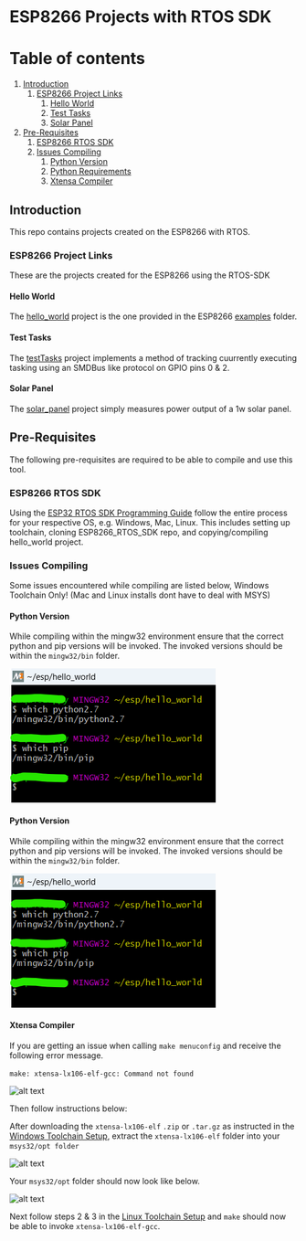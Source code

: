 
# ESP8266 Projects with RTOS SDK


# Table of contents
1. [Introduction](#bullet1)
    1. [ESP8266 Project Links](#bullet1.1)
        1. [Hello World](#bullet1.1.1)
        2. [Test Tasks](#bullet1.1.2)
        3. [Solar Panel](#bullet1.1.3)
2. [Pre-Requisites](#bullet2)
    1. [ESP8266 RTOS SDK](#bullet2.1)
    2. [Issues Compiling](#bullet2.2)
        1. [Python Version](#bullet2.2.1)
        2. [Python Requirements](#bullet2.2.2)
        3. [Xtensa Compiler](#bullet2.2.3)

## Introduction <a name="bullet1"></a>
This repo contains projects created on the ESP8266 with RTOS.

### ESP8266 Project Links <a name="bullet1.1"></a>

These are the projects created for the ESP8266 using the RTOS-SDK

#### Hello World <a name="bullet1.1.1"></a>
The [hello_world](/hello_world) project is the one provided in the ESP8266 [examples](/ESP8266_RTOS_SDK/examples) folder.


#### Test Tasks <a name="bullet1.1.2"></a>
The [testTasks](/testTasks) project implements a method of tracking cuurrently executing tasking using an SMDBus like protocol on GPIO pins 0 & 2.

#### Solar Panel <a name="bullet1.1.3"></a>
The [solar_panel](/solar_panel/) project simply measures power output of a 1w solar panel.

## Pre-Requisites <a name="bullet2"></a>
The following pre-requisites are required to be able to compile and use this tool.


### ESP8266 RTOS SDK <a name="bullet2.1"></a>
Using the [ESP32 RTOS SDK Programming Guide](https://docs.espressif.com/projects/esp8266-rtos-sdk/en/latest/get-started/index.html#) follow the entire process for your respective OS, e.g. Windows, Mac, Linux. This includes setting up toolchain, cloning ESP8266_RTOS_SDK repo, and copying/compiling hello_world project. 


### Issues Compiling <a name="bullet2.2"></a>

Some issues encountered while compiling are listed below, Windows Toolchain Only! (Mac and Linux installs dont have to deal with MSYS)

#### Python Version <a name="bullet2.2.1"></a>

While compiling within the mingw32 environment ensure that the correct python and pip versions will be invoked. The invoked versions should be within the ```mingw32/bin``` folder.

![alt text](docs/whichPythonScreenshot.png)

#### Python Version <a name="bullet2.2.1"></a>

While compiling within the mingw32 environment ensure that the correct python and pip versions will be invoked. The invoked versions should be within the ```mingw32/bin``` folder.

![alt text](docs/whichPythonScreenshot.png)


#### Xtensa Compiler <a name="bullet2.2.2"></a>

If you are getting an issue when calling ```make menuconfig``` and receive the following error message.

```make: xtensa-lx106-elf-gcc: Command not found```

![alt text](docs/xtensa_not_found.png)

Then follow instructions below:

After downloading the ```xtensa-lx106-elf``` ```.zip``` or ```.tar.gz```  as instructed in the [Windows Toolchain Setup](https://docs.espressif.com/projects/esp8266-rtos-sdk/en/latest/get-started/windows-setup.html#download-the-toolchain-for-the-esp8266), extract the ```xtensa-lx106-elf``` folder into your ```msys32/opt folder```

![alt text](docs/extract.png)
 
 Your ```msys32/opt``` folder should now look like below.

![alt text](docs/opt.png)

Next follow steps 2 & 3  in the [Linux Toolchain Setup](https://docs.espressif.com/projects/esp8266-rtos-sdk/en/latest/get-started/linux-setup.html#toolchain-setup) and ```make``` should now be able to invoke ```xtensa-lx106-elf-gcc```.






